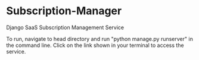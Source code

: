 # Subscription-Manager

Django SaaS Subscription Management Service

To run, navigate to head directory and run "python manage.py runserver" in the command line. Click on the link shown in your terminal to access the service.
